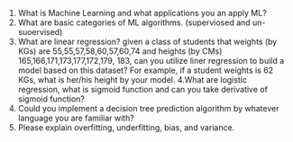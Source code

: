 1. What is Machine Learning and what applications you an apply ML? 
2. What are basic categories of ML algorithms. (superviosed and un-suoervised)
3. What are linear regression? given a class of students that weights (by KGs) are 55,55,57,58,60,57,60,74 and heights (by CMs) 165,166,171,173,177,172,179, 183, can you utilize liner regression to build a model based on this dataset? For example, if a student weights is 62 KGs, what is her/his height by your model.
4.What are logistic regression, what is sigmoid function and can you take derivative of sigmoid function? 
5. Could you implement a decision tree prediction algorithm by whatever language you are familiar with? 
6. Please explain overfitting, underfitting, bias, and variance. 
